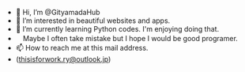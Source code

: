 - 👋 Hi, I’m @GityamadaHub
- 👀 I’m interested in beautiful websites and apps.
- 🌱 I’m currently learning Python codes. I'm enjoying doing that.
-   　Maybe I often take mistake but I hope I would be good programer.
- 📫 How to reach me at this mail address.
-   (thisisforwork.ry@outlook.jp)

<!---
GityamadaHub/GityamadaHub is a ✨ special ✨ repository because its `README.md` (this file) appears on your GitHub profile.
You can click the Preview link to take a look at your changes.
--->
